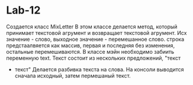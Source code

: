 # Lab-12
Создается класс MixLetter
В этом классе делается метод, который принимает текстовой агрумент и возвращает текстовой агрумент. Исх значение - слово,
выходное значение - перемешанное слово.
строка предстаалвяется как массив, первая и последняя без изменения, остальные перемешиваются.
В классе мэйн необходимо забиить переменную text. Текст состоит из нескольких предложений, "текст 
+ текст"
Делается разбивка текста на слова.
На консоли выводится сначала исходный, затем пермешаный текст.
